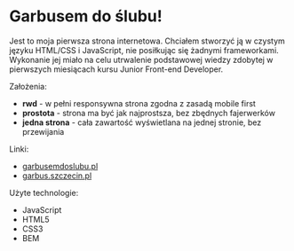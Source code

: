 # Garbusem do ślubu!

Jest to moja pierwsza strona internetowa. Chciałem stworzyć ją w czystym języku HTML/CSS i JavaScript, nie posiłkując się żadnymi frameworkami. Wykonanie jej miało na celu utrwalenie podstawowej wiedzy zdobytej w pierwszych miesiącach kursu Junior Front-end Developer.

Założenia:

+ **rwd** - w pełni responsywna strona zgodna z zasadą mobile first 
+ **prostota** - strona ma być jak najprostsza, bez zbędnych fajerwerków 
+ **jedna strona** - cała zawartość wyświetlana na jednej stronie, bez przewijania

Linki:

+ [garbusemdoslubu.pl](http://garbusemdoslubu.pl)
+ [garbus.szczecin.pl](http://garbus.szczecin.pl)

Użyte technologie:

+ JavaScript
+ HTML5
+ CSS3
+ BEM
